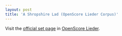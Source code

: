 ```yaml
---
layout: post
title: 'A Shropshire Lad (OpenScore Lieder Corpus)'
---
```


Visit the [official set page] in [OpenScore Lieder].

[official set page]: https://musescore.com/openscore-lieder-corpus/sets/5103592
[OpenScore Lieder]: https://musescore.com/openscore-lieder-corpus

